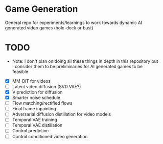 # Game Generation

General repo for experiments/learnings to work towards dynamic AI generated video games (holo-deck or bust)

# TODO
- Note: I don't plan on doing all these things in depth in this repository but I consider them to be preliminaries for AI generated games to be feasible  
- [X] MM-DiT for videos
- [ ] Latent video diffusion (SVD VAE?)  
- [X] V prediction for diffusion   
- [X] Smarter noise schedule  
- [ ] Flow matching/rectified flows  
- [ ] Final frame inpainting  
- [ ] Adversarial diffusion distillation for video models  
- [ ] Temporal VAE training  
- [ ] Temporal VAE distillation  
- [ ] Control prediction  
- [ ] Control conditioned video generation  
